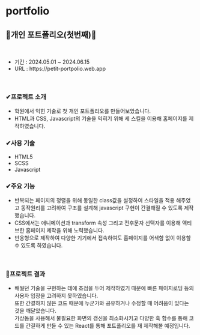 # portfolio
<h2>👀개인 포트폴리오(첫번째)👀</h2>
</br>
<ul>
  <li>기간 : 2024.05.01 ~ 2024.06.15</li>
  <li>URL : https://petit-portpolio.web.app</li>
</ul>
</br>
<h3>✔프로젝트 소개</h3>
<ul>
  <li>학원에서 익힌 기술로 첫 개인 포트폴리오를 만들어보았습니다. </li>
  <li>HTML과 CSS, Javascript의 기술을 익히기 위해 세 스킬을 이용해 홈페이지를 제작하였습니다. </li>
</ul>
<h3>✔사용 기술</h3>
<ul>
  <li>HTML5</li>
  <li>SCSS</li>
  <li>Javascript</li>
</ul>
<h3>✔주요 기능</h3>
<ul>
  <li>반복되는 페이지의 정렬을 위해 동일한 class값을 설정하여 스타일을 적용 해주었고 동작원리를 고려하여 구조를 설계해 javascript 구현이 간결해질 수 있도록 제작했습니다. </li>
  <li>CSS에서는 애니메이션과 transform 속성 그리고 전후문자 선택자를 이용해 액티브한 홈페이지 제작을 위해 노력했습니다. </li>
  <li>반응형으로 제작하여 다양한 기기에서 접속하여도 홈페이지를 어색함 없이 이용할 수 있도록 하였습니다. </li>
</ul>
</br>
<h3>🚩프로젝트 결과</h3>
<ul>
  <li>배웠던 기술을 구현하는 데에 초점을 두어 제작하였기 때문에 빠른 페이지로딩 등의 사용자 입장을 고려하지 못하였습니다. </br> 또한 간결하지 않은 코드 때문에 누군가와 공유하거나 수정할 때 어려움이 있다는 것을 깨달았습니다.  </br> 가상돔을 사용해서 불필요한 화면의 갱신을 최소화시키고 다양한 훅 함수를 통해 코드를 간결하게 만들 수 있는 React를 통해 포트폴리오를 재 제작해볼 예정입니다.   </li>
</ul>

